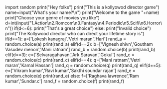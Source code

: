 import random 
print("Hey folks")
print("This is a kollyowod director game")
name=input("What's your name?\n")
print("Welcome to the game "+name)
print("Choose your genre of movies you like")
d=int(input("1.Action\n2.Romcom\n3.Fantasy\n4.Periodic\n5.Scifi\n6.Horror\n"))
if(d<=6):
  print("That's a great choice")
else:
  print("Invalid choice")
print("The Kollywood director who can direct your lifetime story is")
if(d==1):
  a=['Lokesh kanagraj','Vetri maran','Hari']
  rand_a = random.choice(a)
  print(rand_a)
elif(d==2):
  b=['Vignesh shivn','Goutham Vasudev menon','Mani ratnam']
  rand_b = random.choice(b)
  print(rand_b)
elif(d==3):
  c=['Selvaragahavan','Ark Saravan','Gokul']
  rand_c = random.choice(c)
  print(rand_c)
elif(d==4):
  q=['Mani ratnam','Vetri maran','Kamal Hassan']
  rand_q = random.choice(q)
  print(rand_q)
elif(d==5):
  e=['Vikram kumar','Ravi kumar','Sakthi soundar rajan']
  rand_e = random.choice(e)
  print(rand_e)
else:
  f=['Raghava lawrence','Ram kumar','Sundar.c']
  rand_f = random.choice(f)
  print(rand_f)
